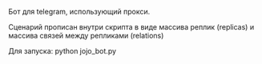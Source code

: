 Бот для telegram, использующий прокси.

Сценарий прописан внутри скрипта в виде массива реплик (replicas) и массива связей между репликами (relations)

Для запуска:
python jojo_bot.py
